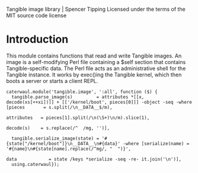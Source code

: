 Tangible image library | Spencer Tipping
Licensed under the terms of the MIT source code license

# Introduction

This module contains functions that read and write Tangible images. An image is a self-modifying Perl file containing a $self section that contains Tangible-specific data. The Perl file acts
as an administrative shell for the Tangible instance. It works by exec()ing the Tangible kernel, which then boots a server or starts a client REPL.

    caterwaul.module('tangible.image', ':all', function ($) {
      tangible.parse_image(s)         = attributes *[[x, decode(xs[++xi])]] + [['/kernel/boot', pieces[0]]] -object -seq -where [pieces       = s.split(/\n__DATA__$/m),
                                                                                                                                 attributes   = pieces[1].split(/\n(\S+)\n/m).slice(1),
                                                                                                                                 decode(s)    = s.replace(/^  /mg, '')],

      tangible.serialize_image(state) = '#{state["/kernel/boot"]}\n__DATA__\n#{data}' -where [serialize(name) = '#{name}\n#{state[name].replace(/^mg/, "  ")}',
                                                                                              data            = state /keys *serialize -seq -re- it.join('\n')],
      using.caterwaul});